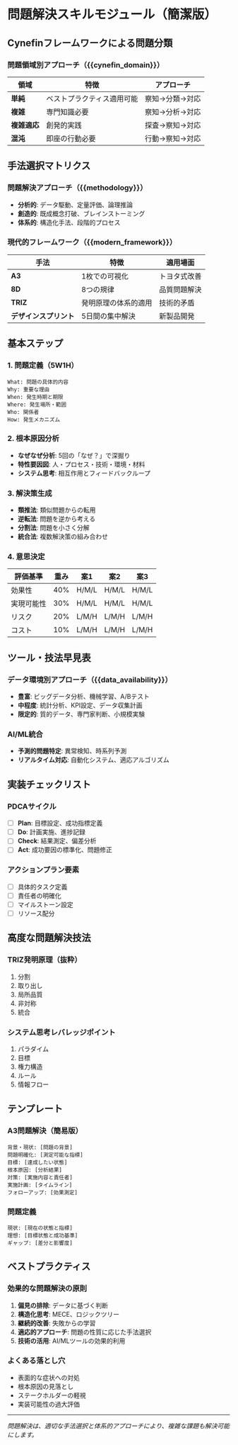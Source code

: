 # 問題解決スキルモジュール（簡潔版）

## Cynefinフレームワークによる問題分類

### 問題領域別アプローチ（{{cynefin_domain}}）
| 領域 | 特徴 | アプローチ |
|------|------|-----------|
| **単純** | ベストプラクティス適用可能 | 察知→分類→対応 |
| **複雑** | 専門知識必要 | 察知→分析→対応 |
| **複雑適応** | 創発的実践 | 探査→察知→対応 |
| **混沌** | 即座の行動必要 | 行動→察知→対応 |

## 手法選択マトリクス

### 問題解決アプローチ（{{methodology}}）
- **分析的**: データ駆動、定量評価、論理推論
- **創造的**: 既成概念打破、ブレインストーミング
- **体系的**: 構造化手法、段階的プロセス

### 現代的フレームワーク（{{modern_framework}}）
| 手法 | 特徴 | 適用場面 |
|------|------|----------|
| **A3** | 1枚での可視化 | トヨタ式改善 |
| **8D** | 8つの規律 | 品質問題解決 |
| **TRIZ** | 発明原理の体系的適用 | 技術的矛盾 |
| **デザインスプリント** | 5日間の集中解決 | 新製品開発 |

## 基本ステップ

### 1. 問題定義（5W1H）
```
What: 問題の具体的内容
Why: 重要な理由
When: 発生時期と期限
Where: 発生場所・範囲
Who: 関係者
How: 発生メカニズム
```

### 2. 根本原因分析
- **なぜなぜ分析**: 5回の「なぜ？」で深掘り
- **特性要因図**: 人・プロセス・技術・環境・材料
- **システム思考**: 相互作用とフィードバックループ

### 3. 解決策生成
- **類推法**: 類似問題からの転用
- **逆転法**: 問題を逆から考える
- **分割法**: 問題を小さく分解
- **統合法**: 複数解決策の組み合わせ

### 4. 意思決定
| 評価基準 | 重み | 案1 | 案2 | 案3 |
|---------|------|-----|-----|-----|
| 効果性 | 40% | H/M/L | H/M/L | H/M/L |
| 実現可能性 | 30% | H/M/L | H/M/L | H/M/L |
| リスク | 20% | L/M/H | L/M/H | L/M/H |
| コスト | 10% | L/M/H | L/M/H | L/M/H |

## ツール・技法早見表

### データ環境別アプローチ（{{data_availability}}）
- **豊富**: ビッグデータ分析、機械学習、A/Bテスト
- **中程度**: 統計分析、KPI設定、データ収集計画
- **限定的**: 質的データ、専門家判断、小規模実験

### AI/ML統合
- **予測的問題特定**: 異常検知、時系列予測
- **リアルタイム対応**: 自動化システム、適応アルゴリズム

## 実装チェックリスト

### PDCAサイクル
- [ ] **Plan**: 目標設定、成功指標定義
- [ ] **Do**: 計画実施、進捗記録
- [ ] **Check**: 結果測定、偏差分析
- [ ] **Act**: 成功要因の標準化、問題修正

### アクションプラン要素
- [ ] 具体的タスク定義
- [ ] 責任者の明確化
- [ ] マイルストーン設定
- [ ] リソース配分

## 高度な問題解決技法

### TRIZ発明原理（抜粋）
1. 分割
2. 取り出し
3. 局所品質
4. 非対称
5. 統合

### システム思考レバレッジポイント
1. パラダイム
2. 目標
3. 権力構造
4. ルール
5. 情報フロー

## テンプレート

### A3問題解決（簡易版）
```
背景・現状: [問題の背景]
問題明確化: [測定可能な指標]
目標: [達成したい状態]
根本原因: [分析結果]
対策: [実施内容と責任者]
実施計画: [タイムライン]
フォローアップ: [効果測定]
```

### 問題定義
```
現状: [現在の状態と指標]
理想: [目標状態と成功基準]
ギャップ: [差分と影響度]
```

## ベストプラクティス

### 効果的な問題解決の原則
1. **偏見の排除**: データに基づく判断
2. **構造化思考**: MECE、ロジックツリー
3. **継続的改善**: 失敗からの学習
4. **適応的アプローチ**: 問題の性質に応じた手法選択
5. **技術の活用**: AI/MLツールの効果的利用

### よくある落とし穴
- 表面的な症状への対処
- 根本原因の見落とし
- ステークホルダーの軽視
- 実装可能性の過大評価

---
*問題解決は、適切な手法選択と体系的アプローチにより、複雑な課題も解決可能にします。*